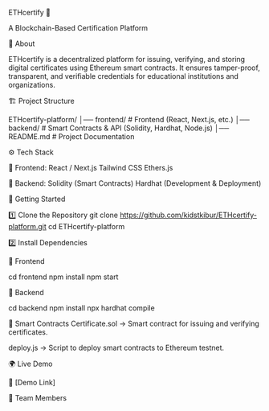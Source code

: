 ETHcertify 🚀

A Blockchain-Based Certification Platform

📌 About

ETHcertify is a decentralized platform for issuing, verifying, and storing digital certificates using Ethereum smart contracts. It ensures tamper-proof, transparent, and verifiable credentials for educational institutions and organizations.

🏗 Project Structure

ETHcertify-platform/
│── frontend/     # Frontend (React, Next.js, etc.)
│── backend/      # Smart Contracts & API (Solidity, Hardhat, Node.js)
│── README.md     # Project Documentation

⚙️ Tech Stack

🔹 Frontend:
React / Next.js
Tailwind CSS
Ethers.js

🔹 Backend:
Solidity (Smart Contracts)
Hardhat (Development & Deployment)

🚀 Getting Started

1️⃣ Clone the Repository
git clone https://github.com/kidstkibur/ETHcertify-platform.git
cd ETHcertify-platform

2️⃣ Install Dependencies

📌 Frontend

cd frontend
npm install
npm start

📌 Backend

cd backend
npm install
npx hardhat compile

📜 Smart Contracts
Certificate.sol → Smart contract for issuing and verifying certificates.

deploy.js → Script to deploy smart contracts to Ethereum testnet.

🌍 Live Demo

🔗 [Demo Link]

🤝 Team Members

